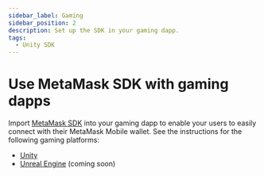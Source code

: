 ```yaml
---
sidebar_label: Gaming
sidebar_position: 2
description: Set up the SDK in your gaming dapp.
tags:
  - Unity SDK
---
```


# Use MetaMask SDK with gaming dapps

Import [MetaMask SDK](../../../concepts/sdk/index.md) into your gaming dapp to enable your users
to easily connect with their MetaMask Mobile wallet.
See the instructions for the following gaming platforms:

- [Unity](unity/index.md)
- [Unreal Engine](unreal-engine.md) (coming soon)
